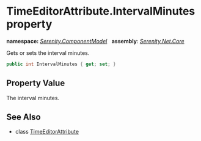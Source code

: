 # TimeEditorAttribute.IntervalMinutes property
**namespace:** *[Serenity.ComponentModel](../../README.md#serenity.componentmodel-namespace)*   **assembly**: *[Serenity.Net.Core](../../README.md)*

Gets or sets the interval minutes.

```csharp
public int IntervalMinutes { get; set; }
```

## Property Value

The interval minutes.

## See Also

* class [TimeEditorAttribute](../TimeEditorAttribute.md)